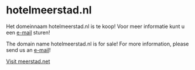 
# hotelmeerstad.nl

Het domeinnaam hotelmeerstad.nl is te koop! Voor meer informatie kunt u een <a href="mailto:info@meerstad.net">e-mail</a> sturen!

The domain name hotelmeerstad.nl is for sale! For more information, please send us an <a href="mailto:info@meerstad.net">e-mail</a>!

<a href="https://meerstad.net">Visit meerstad.net</a>
